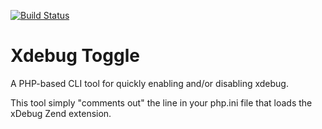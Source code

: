 [![Build Status](https://travis-ci.org/grasmash/xdebug-toggle.svg?branch=master)](https://travis-ci.org/grasmash/xdebug-toggle)

# Xdebug Toggle

A PHP-based CLI tool for quickly enabling and/or disabling xdebug.

This tool simply "comments out" the line in your php.ini file that loads the xDebug Zend extension. 
